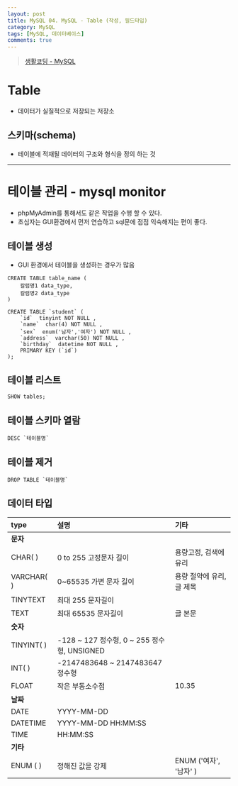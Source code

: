 ```yaml
---
layout: post
title: MySQL 04. MySQL - Table (작성, 필드타입)
category: MySQL
tags: [MySQL, 데이터베이스]
comments: true
---
```

> [생활코딩 - MySQL ](https://opentutorials.org/course/195)    

# Table
- 데이터가 실질적으로 저장되는 저장소

## 스키마(schema)
- 테이블에 적재될 데이터의 구조와 형식을 정의 하는 것

-----
# 테이블 관리 - mysql monitor
- phpMyAdmin를 통해서도 같은 작업을 수행 할 수 있다.
- 초심자는 GUI환경에서 먼저 연습하고 sql문에 점점 익숙해지는 편이 좋다.

## 테이블 생성
- GUI 환경에서 테이블을 생성하는 경우가 많음

```shell
CREATE TABLE table_name (
    칼럼명1 data_type,
    칼럼명2 data_type
)
```

```shell
CREATE TABLE `student` (
    `id`  tinyint NOT NULL ,
    `name`  char(4) NOT NULL ,
    `sex`  enum('남자','여자') NOT NULL ,
    `address`  varchar(50) NOT NULL ,
    `birthday`  datetime NOT NULL ,
    PRIMARY KEY (`id`)
);
```

## 테이블 리스트

```shell
SHOW tables;
```

## 테이블 스키마 열람

```shell
DESC `테이블명`
```

## 테이블 제거

```shell
DROP TABLE `테이블명`
```

## 데이터 타입

| type | 설명     | 기타 |
| :------------- | :------------- | :------------- |
| **문자** | | |
| CHAR( )       | 0 to 255 고정문자 길이|용량고정, 검색에 유리 |
| VARCHAR( )       | 	0~65535 가변 문자 길이 | 용량 절약에 유리, 글 제목|
| TINYTEXT       | 	최대 255 문자길이 | |
| TEXT       | 	최대 65535 문자길이 | 글 본문 |
| **숫자** | | |
| TINYINT( ) | -128 ~ 127 정수형, 0 ~ 255 정수형, UNSIGNED | |
| INT( ) | -2147483648 ~ 2147483647 정수형| |
| FLOAT	 |작은 부동소수점 | 10.35  |
| **날짜** | | |
| DATE | YYYY-MM-DD | |
| DATETIME | YYYY-MM-DD HH:MM:SS | |
| TIME |HH:MM:SS | |
| **기타** | | |
| ENUM ( ) | 정해진 값을 강제| ENUM ('여자', '남자' )|

